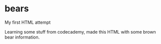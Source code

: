 # bears
My first HTML attempt 

Learning some stuff from codecademy, made this HTML with some brown bear information.
